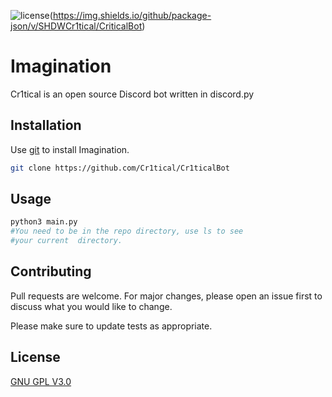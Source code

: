 ![license](https://img.shields.io/badge/license-GNU%20GPL%203.0-blue?style=for-the-badge)(https://img.shields.io/github/package-json/v/SHDWCr1tical/CriticalBot)


# Imagination

Cr1tical is an open source Discord bot written in discord.py

## Installation

Use [git](https://git-scm.com/docs/git-clone) to install Imagination.

```bash
git clone https://github.com/Cr1tical/Cr1ticalBot
```

## Usage

```python
python3 main.py
#You need to be in the repo directory, use ls to see
#your current  directory.
```

## Contributing
Pull requests are welcome. For major changes, please open an issue first to discuss what you would like to change.

Please make sure to update tests as appropriate.

## License
[GNU GPL V3.0](https://choosealicense.com/licenses/gpl-3.0/)
